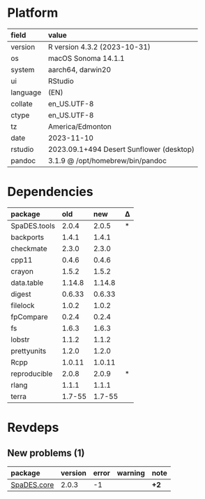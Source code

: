 # Platform

|field    |value                                    |
|:--------|:----------------------------------------|
|version  |R version 4.3.2 (2023-10-31)             |
|os       |macOS Sonoma 14.1.1                      |
|system   |aarch64, darwin20                        |
|ui       |RStudio                                  |
|language |(EN)                                     |
|collate  |en_US.UTF-8                              |
|ctype    |en_US.UTF-8                              |
|tz       |America/Edmonton                         |
|date     |2023-11-10                               |
|rstudio  |2023.09.1+494 Desert Sunflower (desktop) |
|pandoc   |3.1.9 @ /opt/homebrew/bin/pandoc         |

# Dependencies

|package      |old    |new    |Δ  |
|:------------|:------|:------|:--|
|SpaDES.tools |2.0.4  |2.0.5  |*  |
|backports    |1.4.1  |1.4.1  |   |
|checkmate    |2.3.0  |2.3.0  |   |
|cpp11        |0.4.6  |0.4.6  |   |
|crayon       |1.5.2  |1.5.2  |   |
|data.table   |1.14.8 |1.14.8 |   |
|digest       |0.6.33 |0.6.33 |   |
|filelock     |1.0.2  |1.0.2  |   |
|fpCompare    |0.2.4  |0.2.4  |   |
|fs           |1.6.3  |1.6.3  |   |
|lobstr       |1.1.2  |1.1.2  |   |
|prettyunits  |1.2.0  |1.2.0  |   |
|Rcpp         |1.0.11 |1.0.11 |   |
|reproducible |2.0.8  |2.0.9  |*  |
|rlang        |1.1.1  |1.1.1  |   |
|terra        |1.7-55 |1.7-55 |   |

# Revdeps

## New problems (1)

|package     |version |error |warning |note   |
|:-----------|:-------|:-----|:-------|:------|
|[SpaDES.core](problems.md#spadescore)|2.0.3   |-1    |        |__+2__ |

